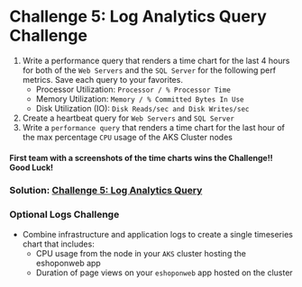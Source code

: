 # Challenge 5: Log Analytics Query Challenge

1. Write a performance query that renders a time chart for the last 4 hours for both of the `Web Servers` and the `SQL Server` for the following perf metrics. Save each query to your favorites.
   * Processor Utilization: `Processor / % Processor Time`
   * Memory Utilization: `Memory / % Committed Bytes In Use`
   * Disk Utilization (IO): `Disk Reads/sec and Disk Writes/sec`
3. Create a heartbeat query for `Web Servers` and `SQL Server`
4. Write a `performance query` that renders a time chart for the last hour of the max percentage `CPU` usage of the AKS Cluster nodes

#### First team with a screenshots of the time charts wins the Challenge!! Good Luck!

### Solution: [Challenge 5: Log Analytics Query](https://github.com/SpektraSystems/CloudLabs-Azure/blob/master/azure-monitoring/Instructions/Solutions/Challenge%205:%20Log%20Analytics%20Query.md)


### Optional Logs Challenge

* Combine infrastructure and application logs to create a single timeseries chart that includes: 
   * CPU usage from the node in your `AKS` cluster hosting the eshoponweb app
   * Duration of page views on your `eshoponweb` app hosted on the cluster
